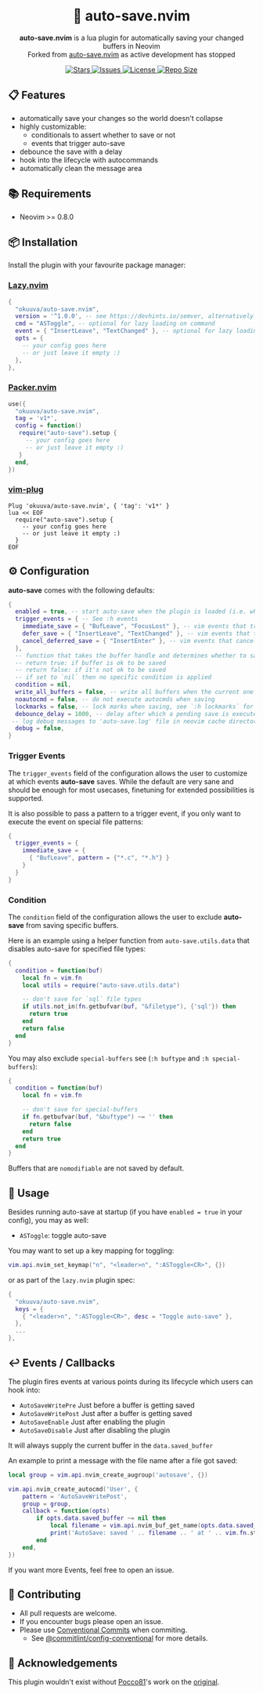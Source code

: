 <!-- panvimdoc-ignore-start -->
<p align="center">
  <h1 align="center">🧶 auto-save.nvim</h1>
</p>

<p align="center">
  <b>auto-save.nvim</b> is a lua plugin for automatically saving your changed buffers in Neovim<br>
  Forked from <a href="https://github.com/Pocco81/auto-save.nvim">auto-save.nvim</a> as active development has stopped
</p>

<p align="center">
  <a href="https://github.com/okuuva/auto-save.nvim/stargazers">
    <img alt="Stars" src="https://img.shields.io/github/stars/okuuva/auto-save.nvim?style=for-the-badge">
  </a>
  <a href="https://github.com/okuuva/auto-save.nvim/issues">
    <img alt="Issues" src="https://img.shields.io/github/issues/okuuva/auto-save.nvim?style=for-the-badge">
  </a>
  <a href="https://github.com/okuuva/auto-save.nvim/blob/main/LICENSE">
    <img alt="License" src="https://img.shields.io/github/license/okuuva/auto-save.nvim?style=for-the-badge">
  </a>
  <a href="https://github.com/okuuva/auto-save.nvim">
    <img alt="Repo Size" src="https://img.shields.io/github/repo-size/okuuva/auto-save.nvim?style=for-the-badge"/>
  </a>
</p>

<!-- panvimdoc-ignore-end -->

## 📋 Features

- automatically save your changes so the world doesn't collapse
- highly customizable:
  - conditionals to assert whether to save or not
  - events that trigger auto-save
- debounce the save with a delay
- hook into the lifecycle with autocommands
- automatically clean the message area

## 📚 Requirements

- Neovim >= 0.8.0

## 📦 Installation

Install the plugin with your favourite package manager:

### [Lazy.nvim]("https://github.com/folke/lazy.nvim")

```lua
{
  "okuuva/auto-save.nvim",
  version = '^1.0.0', -- see https://devhints.io/semver, alternatively use '*' to use the latest tagged release
  cmd = "ASToggle", -- optional for lazy loading on command
  event = { "InsertLeave", "TextChanged" }, -- optional for lazy loading on trigger events
  opts = {
    -- your config goes here
    -- or just leave it empty :)
  },
},
```

### [Packer.nvim]("https://github.com/wbthomason/packer.nvim")

```lua
use({
  "okuuva/auto-save.nvim",
  tag = 'v1*',
  config = function()
   require("auto-save").setup {
     -- your config goes here
     -- or just leave it empty :)
   }
  end,
})
```

### [vim-plug]("https://github.com/junegunn/vim-plug")

```vim
Plug 'okuuva/auto-save.nvim', { 'tag': 'v1*' }
lua << EOF
  require("auto-save").setup {
    -- your config goes here
    -- or just leave it empty :)
  }
EOF
```

</details>

## ⚙️ Configuration

**auto-save** comes with the following defaults:

```lua
{
  enabled = true, -- start auto-save when the plugin is loaded (i.e. when your package manager loads it)
  trigger_events = { -- See :h events
    immediate_save = { "BufLeave", "FocusLost" }, -- vim events that trigger an immediate save
    defer_save = { "InsertLeave", "TextChanged" }, -- vim events that trigger a deferred save (saves after `debounce_delay`)
    cancel_deferred_save = { "InsertEnter" }, -- vim events that cancel a pending deferred save
  },
  -- function that takes the buffer handle and determines whether to save the current buffer or not
  -- return true: if buffer is ok to be saved
  -- return false: if it's not ok to be saved
  -- if set to `nil` then no specific condition is applied
  condition = nil,
  write_all_buffers = false, -- write all buffers when the current one meets `condition`
  noautocmd = false, -- do not execute autocmds when saving
  lockmarks = false, -- lock marks when saving, see `:h lockmarks` for more details
  debounce_delay = 1000, -- delay after which a pending save is executed
 -- log debug messages to 'auto-save.log' file in neovim cache directory, set to `true` to enable
  debug = false,
}
```

### Trigger Events

The `trigger_events` field of the configuration allows the user to customize at which events **auto-save** saves.
While the default are very sane and should be enough for most usecases, finetuning for extended possibilities is supported.

It is also possible to pass a pattern to a trigger event, if you only want to execute the event on special file patterns:

``` lua
{
  trigger_events = {
    immediate_save = {
      { "BufLeave", pattern = {"*.c", "*.h"} }
    }
  }
}
```

### Condition

The `condition` field of the configuration allows the user to exclude **auto-save** from saving specific buffers.

Here is an example using a helper function from `auto-save.utils.data` that disables auto-save for specified file types:

```lua
{
  condition = function(buf)
    local fn = vim.fn
    local utils = require("auto-save.utils.data")

    -- don't save for `sql` file types
    if utils.not_in(fn.getbufvar(buf, "&filetype"), {'sql'}) then
      return true
    end
    return false
  end
}
```

You may also exclude `special-buffers` see (`:h buftype` and `:h special-buffers`):

```lua
{
  condition = function(buf)
    local fn = vim.fn

    -- don't save for special-buffers
    if fn.getbufvar(buf, "&buftype") ~= '' then
      return false
    end
    return true
  end
}
```

Buffers that are `nomodifiable` are not saved by default.

## 🚀 Usage

Besides running auto-save at startup (if you have `enabled = true` in your config), you may as well:

- `ASToggle`: toggle auto-save

You may want to set up a key mapping for toggling:

```lua
vim.api.nvim_set_keymap("n", "<leader>n", ":ASToggle<CR>", {})
```

or as part of the `lazy.nvim` plugin spec:

```lua
{
  "okuuva/auto-save.nvim",
  keys = {
    { "<leader>n", ":ASToggle<CR>", desc = "Toggle auto-save" },
  },
  ...
},

```

## ↩️  Events / Callbacks

The plugin fires events at various points during its lifecycle which users can hook into:

- `AutoSaveWritePre` Just before a buffer is getting saved
- `AutoSaveWritePost` Just after a buffer is getting saved
- `AutoSaveEnable` Just after enabling the plugin
- `AutoSaveDisable` Just after disabling the plugin

It will always supply the current buffer in the `data.saved_buffer`

An example to print a message with the file name after a file got saved:

```lua
local group = vim.api.nvim_create_augroup('autosave', {})

vim.api.nvim_create_autocmd('User', {
    pattern = 'AutoSaveWritePost',
    group = group,
    callback = function(opts)
        if opts.data.saved_buffer ~= nil then
            local filename = vim.api.nvim_buf_get_name(opts.data.saved_buffer)
            print('AutoSave: saved ' .. filename .. ' at ' .. vim.fn.strftime('%H:%M:%S'))
        end
    end,
})
```

If you want more Events, feel free to open an issue.

## 🤝 Contributing

- All pull requests are welcome.
- If you encounter bugs please open an issue.
- Please use [Conventional Commits](https://www.conventionalcommits.org/en/v1.0.0/) when commiting.
  - See [@commitlint/config-conventional](https://github.com/conventional-changelog/commitlint/tree/master/@commitlint/config-conventional) for more details.

## 👋 Acknowledgements

This plugin wouldn't exist without [Pocco81](https://github.com/Pocco81)'s work on the [original](https://github.com/Pocco81/auto-save.nvim).
